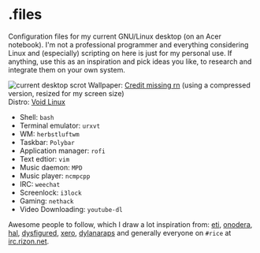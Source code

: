 # .files

Configuration files for my current GNU/Linux desktop (on an Acer notebook). I'm not a professional programmer and everything considering Linux and (especially) scripting on here is just for my personal use. If anything, use this as an inspiration and pick ideas you like, to research and integrate them on your own system.

![current desktop scrot](https://u.teknik.io/mtICl.png)
Wallpaper: [Credit missing rn](https://u.teknik.io/tMg9x.png) (using a compressed version, resized for my screen size)  
Distro: [Void Linux](https://voidlinux.eu)

- Shell: ``bash``
- Terminal emulator: ``urxvt``
- WM: ``herbstluftwm``
- Taskbar: ``Polybar``
- Application manager: ``rofi``
- Text edtior: ``vim``
- Music daemon: ``MPD``
- Music player: ``ncmpcpp``
- IRC: ``weechat``
- Screenlock: ``i3lock``
- Gaming: ``nethack``
- Video Downloading: ``youtube-dl``

Awesome people to follow, which I draw a lot inspiration from: [eti](https://github.com/eti0), [onodera](https://github.com/onodera-punpun), [hal](https://github.com/hal-ullr), [dysfigured](https://github.com/DanielFGray), [xero](https://github.com/xero), [dylanaraps](https://github.com/dylanaraps) and generally everyone on ``#rice`` at [irc.rizon.net](https://rizon.net).
